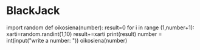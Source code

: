 # BlackJack
import random
def oikosiena(number):
    result=0
    for i in range (1,number+1):
        xarti=random.randint(1,10)
        result+=xarti
        print(result)
number = int(input("write a number: "))
oikosiena(number)            
